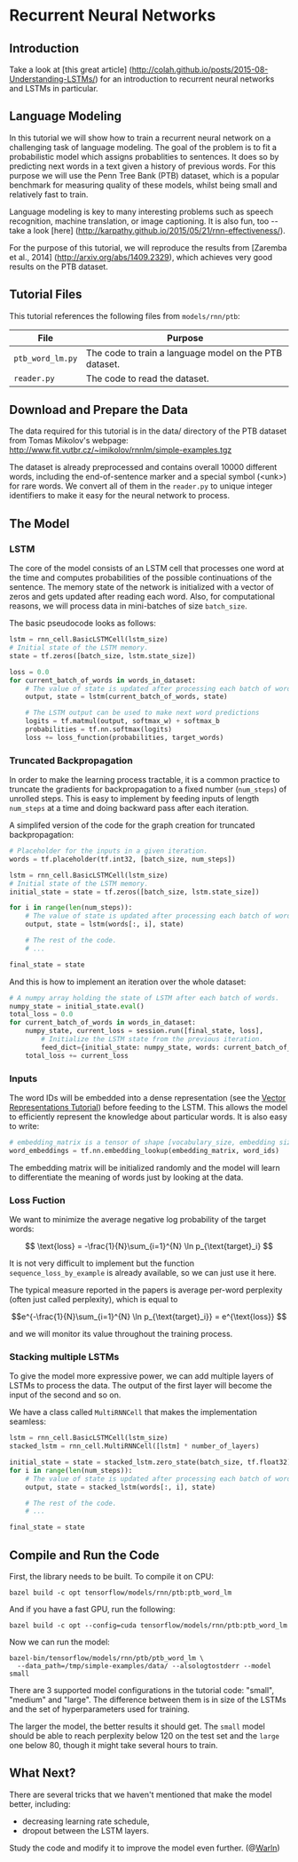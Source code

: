 # Recurrent Neural Networks <a class="md-anchor" id="AUTOGENERATED-recurrent-neural-networks"></a>

## Introduction <a class="md-anchor" id="AUTOGENERATED-introduction"></a>

Take a look at [this great article]
(http://colah.github.io/posts/2015-08-Understanding-LSTMs/)
for an introduction to recurrent neural networks and LSTMs in particular.

## Language Modeling <a class="md-anchor" id="AUTOGENERATED-language-modeling"></a>

In this tutorial we will show how to train a recurrent neural network on
a challenging task of language modeling. The goal of the problem is to fit a
probabilistic model which assigns probablities to sentences. It does so by
predicting next words in a text given a history of previous words. For this
purpose we will use the Penn Tree Bank (PTB) dataset, which is a popular
benchmark for measuring quality of these models, whilst being small and
relatively fast to train.

Language modeling is key to many interesting problems such as speech
recognition, machine translation, or image captioning. It is also fun, too --
take a look [here] (http://karpathy.github.io/2015/05/21/rnn-effectiveness/).

For the purpose of this tutorial, we will reproduce the results from
[Zaremba et al., 2014] (http://arxiv.org/abs/1409.2329), which achieves very
good results on the PTB dataset.

## Tutorial Files <a class="md-anchor" id="AUTOGENERATED-tutorial-files"></a>

This tutorial references the following files from `models/rnn/ptb`:

File | Purpose
--- | ---
`ptb_word_lm.py` | The code to train a language model on the PTB dataset.
`reader.py` | The code to read the dataset.

## Download and Prepare the Data <a class="md-anchor" id="AUTOGENERATED-download-and-prepare-the-data"></a>

The data required for this tutorial is in the data/ directory of the
PTB dataset from Tomas Mikolov's webpage:
http://www.fit.vutbr.cz/~imikolov/rnnlm/simple-examples.tgz

The dataset is already preprocessed and contains overall 10000 different words,
including the end-of-sentence marker and a special symbol (\<unk\>) for rare
words. We convert all of them in the `reader.py` to unique integer identifiers
to make it easy for the neural network to process.

## The Model <a class="md-anchor" id="AUTOGENERATED-the-model"></a>

### LSTM <a class="md-anchor" id="AUTOGENERATED-lstm"></a>

The core of the model consists of an LSTM cell that processes one word at the
time and computes probabilities of the possible continuations of the sentence.
The memory state of the network is initialized with a vector of zeros and gets
updated after reading each word. Also, for computational reasons, we will
process data in mini-batches of size `batch_size`.

The basic pseudocode looks as follows:

```python
lstm = rnn_cell.BasicLSTMCell(lstm_size)
# Initial state of the LSTM memory.
state = tf.zeros([batch_size, lstm.state_size])

loss = 0.0
for current_batch_of_words in words_in_dataset:
    # The value of state is updated after processing each batch of words.
    output, state = lstm(current_batch_of_words, state)

    # The LSTM output can be used to make next word predictions
    logits = tf.matmul(output, softmax_w) + softmax_b
    probabilities = tf.nn.softmax(logits)
    loss += loss_function(probabilities, target_words)
```

### Truncated Backpropagation <a class="md-anchor" id="AUTOGENERATED-truncated-backpropagation"></a>

In order to make the learning process tractable, it is a common practice to
truncate the gradients for backpropagation to a fixed number (`num_steps`)
of unrolled steps.
This is easy to implement by feeding inputs of length `num_steps` at a time and
doing backward pass after each iteration.

A simplifed version of the code for the graph creation for truncated
backpropagation:

```python
# Placeholder for the inputs in a given iteration.
words = tf.placeholder(tf.int32, [batch_size, num_steps])

lstm = rnn_cell.BasicLSTMCell(lstm_size)
# Initial state of the LSTM memory.
initial_state = state = tf.zeros([batch_size, lstm.state_size])

for i in range(len(num_steps)):
    # The value of state is updated after processing each batch of words.
    output, state = lstm(words[:, i], state)

    # The rest of the code.
    # ...

final_state = state
```

And this is how to implement an iteration over the whole dataset:

```python
# A numpy array holding the state of LSTM after each batch of words.
numpy_state = initial_state.eval()
total_loss = 0.0
for current_batch_of_words in words_in_dataset:
    numpy_state, current_loss = session.run([final_state, loss],
        # Initialize the LSTM state from the previous iteration.
        feed_dict={initial_state: numpy_state, words: current_batch_of_words})
    total_loss += current_loss
```

### Inputs <a class="md-anchor" id="AUTOGENERATED-inputs"></a>

The word IDs will be embedded into a dense representation (see the
[Vector Representations Tutorial](../../tutorials/word2vec/index.md)) before feeding to
the LSTM. This allows the model to efficiently represent the knowledge about
particular words. It is also easy to write:

```python
# embedding_matrix is a tensor of shape [vocabulary_size, embedding size]
word_embeddings = tf.nn.embedding_lookup(embedding_matrix, word_ids)
```

The embedding matrix will be initialized randomly and the model will learn to
differentiate the meaning of words just by looking at the data.

### Loss Fuction <a class="md-anchor" id="AUTOGENERATED-loss-fuction"></a>

We want to minimize the average negative log probability of the target words:

$$ \text{loss} = -\frac{1}{N}\sum_{i=1}^{N} \ln p_{\text{target}_i} $$

It is not very difficult to implement but the function
`sequence_loss_by_example` is already available, so we can just use it here.

The typical measure reported in the papers is average per-word perplexity (often
just called perplexity), which is equal to

$$e^{-\frac{1}{N}\sum_{i=1}^{N} \ln p_{\text{target}_i}} = e^{\text{loss}} $$

and we will monitor its value throughout the training process.

### Stacking multiple LSTMs <a class="md-anchor" id="AUTOGENERATED-stacking-multiple-lstms"></a>

To give the model more expressive power, we can add multiple layers of LSTMs
to process the data. The output of the first layer will become the input of
the second and so on.

We have a class called `MultiRNNCell` that makes the implementation seamless:

```python
lstm = rnn_cell.BasicLSTMCell(lstm_size)
stacked_lstm = rnn_cell.MultiRNNCell([lstm] * number_of_layers)

initial_state = state = stacked_lstm.zero_state(batch_size, tf.float32)
for i in range(len(num_steps)):
    # The value of state is updated after processing each batch of words.
    output, state = stacked_lstm(words[:, i], state)

    # The rest of the code.
    # ...

final_state = state
```

## Compile and Run the Code <a class="md-anchor" id="AUTOGENERATED-compile-and-run-the-code"></a>

First, the library needs to be built. To compile it on CPU:

```
bazel build -c opt tensorflow/models/rnn/ptb:ptb_word_lm
```

And if you have a fast GPU, run the following:

```
bazel build -c opt --config=cuda tensorflow/models/rnn/ptb:ptb_word_lm
```

Now we can run the model:

```
bazel-bin/tensorflow/models/rnn/ptb/ptb_word_lm \
  --data_path=/tmp/simple-examples/data/ --alsologtostderr --model small
```

There are 3 supported model configurations in the tutorial code: "small",
"medium" and "large". The difference between them is in size of the LSTMs and
the set of hyperparameters used for training.

The larger the model, the better results it should get. The `small` model should
be able to reach perplexity below 120 on the test set and the `large` one below
80, though it might take several hours to train.

## What Next? <a class="md-anchor" id="AUTOGENERATED-what-next-"></a>

There are several tricks that we haven't mentioned that make the model better,
including:

* decreasing learning rate schedule,
* dropout between the LSTM layers.

Study the code and modify it to improve the model even further.
(@[Warln](https://github.com/Warln))

